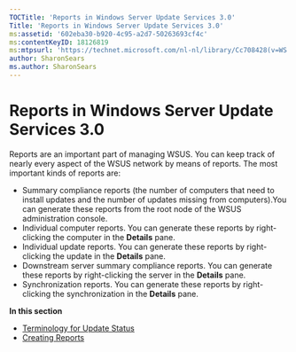 ```yaml
---
TOCTitle: 'Reports in Windows Server Update Services 3.0'
Title: 'Reports in Windows Server Update Services 3.0'
ms:assetid: '602eba30-b920-4c95-a2d7-50263693cf4c'
ms:contentKeyID: 18126819
ms:mtpsurl: 'https://technet.microsoft.com/nl-nl/library/Cc708428(v=WS.10)'
author: SharonSears
ms.author: SharonSears
---
```


Reports in Windows Server Update Services 3.0
=============================================

Reports are an important part of managing WSUS. You can keep track of nearly every aspect of the WSUS network by means of reports. The most important kinds of reports are:

-   Summary compliance reports (the number of computers that need to install updates and the number of updates missing from computers).You can generate these reports from the root node of the WSUS administration console.
-   Individual computer reports. You can generate these reports by right-clicking the computer in the **Details** pane.
-   Individual update reports. You can generate these reports by right-clicking the update in the **Details** pane.
-   Downstream server summary compliance reports. You can generate these reports by right-clicking the server in the **Details** pane.
-   Synchronization reports. You can generate these reports by right-clicking the synchronization in the **Details** pane.

**In this section**

-   [Terminology for Update Status](https://technet.microsoft.com/96b1eadc-cc84-4ffd-8db7-730bdd81e2fc)
-   [Creating Reports](https://technet.microsoft.com/1e0e5df4-dedf-4bae-bbbc-87d43f16693c)
